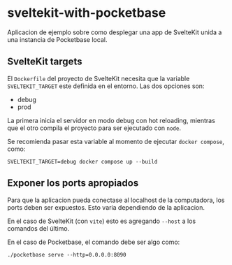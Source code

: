 # sveltekit-with-pocketbase

Aplicacion de ejemplo sobre como desplegar una app de SvelteKit unida a una instancia de Pocketbase local.

## SvelteKit targets

El `Dockerfile` del proyecto de SvelteKit necesita que la variable `SVELTEKIT_TARGET` este definida en el entorno. Las dos opciones son:

- debug
- prod

La primera inicia el servidor en modo debug con hot reloading, mientras que el otro compila el proyecto para ser ejecutado con `node`.

Se recomienda pasar esta variable al momento de ejecutar `docker compose`, como:

```
SVELTEKIT_TARGET=debug docker compose up --build
```

## Exponer los ports apropiados

Para que la aplicacion pueda conectase al localhost de la computadora, los ports deben ser expuestos. Esto varia dependiendo de la aplicacion.

En el caso de SvelteKit (con `vite`) esto es agregando `--host` a los comandos del último.

En el caso de Pocketbase, el comando debe ser algo como:

```
./pocketbase serve --http=0.0.0.0:8090
```

